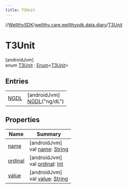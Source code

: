 ```yaml
---
title: T3Unit
---
```

//[WellthySDK](../../../index.html)/[wellthy.care.wellthysdk.data.diary](../index.html)/[T3Unit](index.html)



# T3Unit



[androidJvm]\
enum [T3Unit](index.html) : [Enum](https://kotlinlang.org/api/latest/jvm/stdlib/kotlin/-enum/index.html)&lt;[T3Unit](index.html)&gt;



## Entries


| | |
|---|---|
| [NGDL](-n-g-d-l/index.html) | [androidJvm]<br>[NGDL](-n-g-d-l/index.html)("ng/dL") |


## Properties


| Name | Summary |
|---|---|
| [name](../../wellthy.care.wellthysdk.utils/-google-fit-syncing-manager/-syncing-data-type/-s-t-e-p-s/index.html#-372974862%2FProperties%2F-1123460525) | [androidJvm]<br>val [name](../../wellthy.care.wellthysdk.utils/-google-fit-syncing-manager/-syncing-data-type/-s-t-e-p-s/index.html#-372974862%2FProperties%2F-1123460525): [String](https://kotlinlang.org/api/latest/jvm/stdlib/kotlin/-string/index.html) |
| [ordinal](../../wellthy.care.wellthysdk.utils/-google-fit-syncing-manager/-syncing-data-type/-s-t-e-p-s/index.html#-739389684%2FProperties%2F-1123460525) | [androidJvm]<br>val [ordinal](../../wellthy.care.wellthysdk.utils/-google-fit-syncing-manager/-syncing-data-type/-s-t-e-p-s/index.html#-739389684%2FProperties%2F-1123460525): [Int](https://kotlinlang.org/api/latest/jvm/stdlib/kotlin/-int/index.html) |
| [value](value.html) | [androidJvm]<br>val [value](value.html): [String](https://kotlinlang.org/api/latest/jvm/stdlib/kotlin/-string/index.html) |

